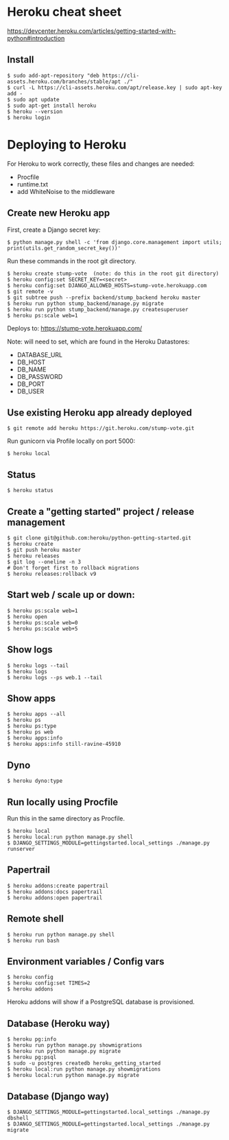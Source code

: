 # Heroku cheat sheet

https://devcenter.heroku.com/articles/getting-started-with-python#introduction

## Install
```
$ sudo add-apt-repository "deb https://cli-assets.heroku.com/branches/stable/apt ./"
$ curl -L https://cli-assets.heroku.com/apt/release.key | sudo apt-key add -
$ sudo apt update
$ sudo apt-get install heroku
$ heroku --version
$ heroku login
```

# Deploying to Heroku

For Heroku to work correctly, these files and changes are needed:

- Procfile
- runtime.txt
- add WhiteNoise to the middleware

## Create new Heroku app

First, create a Django secret key:
```
$ python manage.py shell -c 'from django.core.management import utils; print(utils.get_random_secret_key())'
```

Run these commands in the root git directory.


```
$ heroku create stump-vote  (note: do this in the root git directory)
$ heroku config:set SECRET_KEY=<secret>
$ heroku config:set DJANGO_ALLOWED_HOSTS=stump-vote.herokuapp.com
$ git remote -v
$ git subtree push --prefix backend/stump_backend heroku master
$ heroku run python stump_backend/manage.py migrate
$ heroku run python stump_backend/manage.py createsuperuser
$ heroku ps:scale web=1
```

Deploys to: https://stump-vote.herokuapp.com/

Note: will need to set, which are found in the Heroku Datastores:
- DATABASE_URL
- DB_HOST
- DB_NAME
- DB_PASSWORD
- DB_PORT
- DB_USER

## Use existing Heroku app already deployed

```
$ git remote add heroku https://git.heroku.com/stump-vote.git
```

Run gunicorn via Profile locally on port 5000:

```
$ heroku local
```

## Status

```
$ heroku status
```

## Create a "getting started" project / release management

```
$ git clone git@github.com:heroku/python-getting-started.git
$ heroku create
$ git push heroku master
$ heroku releases
$ git log --oneline -n 3
# Don't forget first to rollback migrations
$ heroku releases:rollback v9
```

## Start web / scale up or down:

```
$ heroku ps:scale web=1
$ heroku open
$ heroku ps:scale web=0
$ heroku ps:scale web+5
```

## Show logs

```
$ heroku logs --tail
$ heroku logs
$ heroku logs --ps web.1 --tail
```

## Show apps

```
$ heroku apps --all
$ heroku ps
$ heroku ps:type
$ heroku ps web
$ heroku apps:info
$ heroku apps:info still-ravine-45910
```

## Dyno

```
$ heroku dyno:type
```

## Run locally using Procfile

Run this in the same directory as Procfile.

```
$ heroku local
$ heroku local:run python manage.py shell
$ DJANGO_SETTINGS_MODULE=gettingstarted.local_settings ./manage.py runserver
```

## Papertrail

```
$ heroku addons:create papertrail
$ heroku addons:docs papertrail
$ heroku addons:open papertrail
```

## Remote shell

```
$ heroku run python manage.py shell
$ heroku run bash
```

## Environment variables / Config vars

```
$ heroku config
$ heroku config:set TIMES=2
$ heroku addons
```

Heroku addons will show if a PostgreSQL database is provisioned.

## Database (Heroku way)

```
$ heroku pg:info
$ heroku run python manage.py showmigrations
$ heroku run python manage.py migrate
$ heroku pg:psql
$ sudo -u postgres createdb heroku_getting_started
$ heroku local:run python manage.py showmigrations
$ heroku local:run python manage.py migrate
```

## Database (Django way)

```
$ DJANGO_SETTINGS_MODULE=gettingstarted.local_settings ./manage.py dbshell
$ DJANGO_SETTINGS_MODULE=gettingstarted.local_settings ./manage.py migrate
```
